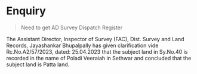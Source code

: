 # Enquiry

> Need to get AD Survey Dispatch Register

The Assistant Director, Inspector of Survey (FAC), Dist. Survey and Land Records, Jayashankar Bhupalpally has given clarification vide Rc.No.A2/57/2023, dated: 25.04.2023 that the subject land in Sy.No.40 is recorded in the name of Poladi Veeraiah in Sethwar and concluded that the subject land is Patta land.